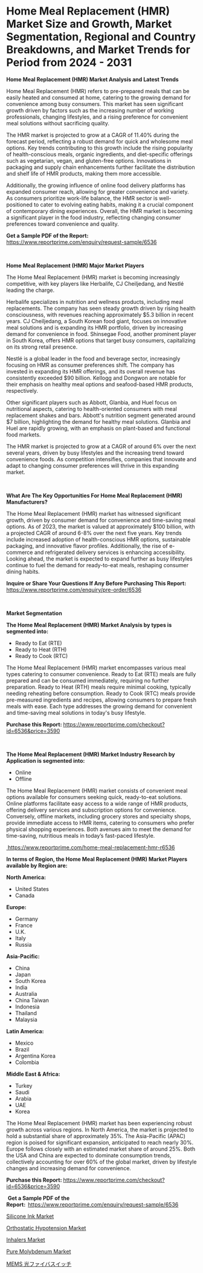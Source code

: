 <p><h1>Home Meal Replacement (HMR) Market Size and Growth, Market Segmentation, Regional and Country Breakdowns, and Market Trends for Period from 2024 -  2031</h1></p><p><strong>Home Meal Replacement (HMR) Market Analysis and Latest Trends</strong></p>
<p><p>Home Meal Replacement (HMR) refers to pre-prepared meals that can be easily heated and consumed at home, catering to the growing demand for convenience among busy consumers. This market has seen significant growth driven by factors such as the increasing number of working professionals, changing lifestyles, and a rising preference for convenient meal solutions without sacrificing quality.</p><p>The HMR market is projected to grow at a CAGR of 11.40% during the forecast period, reflecting a robust demand for quick and wholesome meal options. Key trends contributing to this growth include the rising popularity of health-conscious meals, organic ingredients, and diet-specific offerings such as vegetarian, vegan, and gluten-free options. Innovations in packaging and supply chain enhancements further facilitate the distribution and shelf life of HMR products, making them more accessible.</p><p>Additionally, the growing influence of online food delivery platforms has expanded consumer reach, allowing for greater convenience and variety. As consumers prioritize work-life balance, the HMR sector is well-positioned to cater to evolving eating habits, making it a crucial component of contemporary dining experiences. Overall, the HMR market is becoming a significant player in the food industry, reflecting changing consumer preferences toward convenience and quality.</p></p>
<p><strong>Get a Sample PDF of the Report:&nbsp;</strong> <a href="https://www.reportprime.com/enquiry/request-sample/6536">https://www.reportprime.com/enquiry/request-sample/6536</a></p>
<p>&nbsp;</p>
<p><strong>Home Meal Replacement (HMR) Major Market Players</strong></p>
<p><p>The Home Meal Replacement (HMR) market is becoming increasingly competitive, with key players like Herbalife, CJ Cheiljedang, and Nestlé leading the charge. </p><p>Herbalife specializes in nutrition and wellness products, including meal replacements. The company has seen steady growth driven by rising health consciousness, with revenues reaching approximately $5.3 billion in recent years. CJ Cheiljedang, a South Korean food giant, focuses on innovative meal solutions and is expanding its HMR portfolio, driven by increasing demand for convenience in food. Shinsegae Food, another prominent player in South Korea, offers HMR options that target busy consumers, capitalizing on its strong retail presence.</p><p>Nestlé is a global leader in the food and beverage sector, increasingly focusing on HMR as consumer preferences shift. The company has invested in expanding its HMR offerings, and its overall revenue has consistently exceeded $90 billion. Kellogg and Dongwon are notable for their emphasis on healthy meal options and seafood-based HMR products, respectively.</p><p>Other significant players such as Abbott, Glanbia, and Huel focus on nutritional aspects, catering to health-oriented consumers with meal replacement shakes and bars. Abbott's nutrition segment generated around $7 billion, highlighting the demand for healthy meal solutions. Glanbia and Huel are rapidly growing, with an emphasis on plant-based and functional food markets.</p><p>The HMR market is projected to grow at a CAGR of around 6% over the next several years, driven by busy lifestyles and the increasing trend toward convenience foods. As competition intensifies, companies that innovate and adapt to changing consumer preferences will thrive in this expanding market.</p></p>
<p>&nbsp;</p>
<p><strong>What Are The Key Opportunities For Home Meal Replacement (HMR) Manufacturers?</strong></p>
<p><p>The Home Meal Replacement (HMR) market has witnessed significant growth, driven by consumer demand for convenience and time-saving meal options. As of 2023, the market is valued at approximately $100 billion, with a projected CAGR of around 6-8% over the next five years. Key trends include increased adoption of health-conscious HMR options, sustainable packaging, and innovative flavor profiles. Additionally, the rise of e-commerce and refrigerated delivery services is enhancing accessibility. Looking ahead, the market is expected to expand further as busy lifestyles continue to fuel the demand for ready-to-eat meals, reshaping consumer dining habits.</p></p>
<p><strong>Inquire or Share Your Questions If Any Before Purchasing This Report:</strong> <a href="https://www.reportprime.com/enquiry/pre-order/6536">https://www.reportprime.com/enquiry/pre-order/6536</a></p>
<p>&nbsp;</p>
<p><strong>Market Segmentation</strong></p>
<p><strong>The Home Meal Replacement (HMR) Market Analysis by types is segmented into:</strong></p>
<p><ul><li>Ready to Eat (RTE)</li><li>Ready to Heat (RTH)</li><li>Ready to Cook (RTC)</li></ul></p>
<p><p>The Home Meal Replacement (HMR) market encompasses various meal types catering to consumer convenience. Ready to Eat (RTE) meals are fully prepared and can be consumed immediately, requiring no further preparation. Ready to Heat (RTH) meals require minimal cooking, typically needing reheating before consumption. Ready to Cook (RTC) meals provide pre-measured ingredients and recipes, allowing consumers to prepare fresh meals with ease. Each type addresses the growing demand for convenient and time-saving meal solutions in today's busy lifestyle.</p></p>
<p><strong>Purchase this Report:&nbsp;</strong><a href="https://www.reportprime.com/checkout?id=6536&price=3590">https://www.reportprime.com/checkout?id=6536&price=3590</a></p>
<p>&nbsp;</p>
<p><strong>The Home Meal Replacement (HMR) Market Industry Research by Application is segmented into:</strong></p>
<p><ul><li>Online</li><li>Offline</li></ul></p>
<p><p>The Home Meal Replacement (HMR) market consists of convenient meal options available for consumers seeking quick, ready-to-eat solutions. Online platforms facilitate easy access to a wide range of HMR products, offering delivery services and subscription options for convenience. Conversely, offline markets, including grocery stores and specialty shops, provide immediate access to HMR items, catering to consumers who prefer physical shopping experiences. Both avenues aim to meet the demand for time-saving, nutritious meals in today’s fast-paced lifestyle.</p></p>
<p><a href="https://www.reportprime.com/home-meal-replacement-hmr-r6536">&nbsp;https://www.reportprime.com/home-meal-replacement-hmr-r6536</a></p>
<p><strong>In terms of Region, the Home Meal Replacement (HMR) Market Players available by Region are:</strong></p>
<p>
    <p> <strong> North America: </strong>
        <ul>
            <li>United States</li>
            <li>Canada</li>
        </ul>
        </p> 
    <p> <strong> Europe: </strong>
        <ul>
            <li>Germany</li>
            <li>France</li>
            <li>U.K.</li>
            <li>Italy</li>
            <li>Russia</li>
        </ul>
        </p> 
    <p> <strong> Asia-Pacific: </strong>
        <ul>
            <li>China</li>
            <li>Japan</li>
            <li>South Korea</li>
            <li>India</li>
            <li>Australia</li>
            <li>China Taiwan</li>
            <li>Indonesia</li>
            <li>Thailand</li>
            <li>Malaysia</li>
        </ul>
        </p> 
    <p> <strong> Latin America: </strong>
        <ul>
            <li>Mexico</li>
            <li>Brazil</li>
            <li>Argentina Korea</li>
            <li>Colombia</li>
        </ul>
        </p> 
    <p> <strong> Middle East & Africa: </strong>
        <ul>
            <li>Turkey</li>
            <li>Saudi</li>
            <li>Arabia</li>
            <li>UAE</li>
            <li>Korea</li>
        </ul>
    </p>
    </p>
<p><p>The Home Meal Replacement (HMR) market has been experiencing robust growth across various regions. In North America, the market is projected to hold a substantial share of approximately 35%. The Asia-Pacific (APAC) region is poised for significant expansion, anticipated to reach nearly 30%. Europe follows closely with an estimated market share of around 25%. Both the USA and China are expected to dominate consumption trends, collectively accounting for over 60% of the global market, driven by lifestyle changes and increasing demand for convenience.</p></p>
<p><strong>Purchase this Report: </strong><a href="https://www.reportprime.com/checkout?id=6536&price=3590">https://www.reportprime.com/checkout?id=6536&price=3590</a></p>
<p>&nbsp;<strong>Get a Sample PDF of the Report:&nbsp;&nbsp;</strong><a href="https://www.reportprime.com/enquiry/request-sample/6536">https://www.reportprime.com/enquiry/request-sample/6536</a></p>
<p><strong></strong></p>
<p><p><a href="https://issuu.com/reportprime-2/docs/silicone-ink-market-size-2030.pptx_5a65f7c9074e53">Silicone Ink Market</a></p><p><a href="https://medium.com/@priscillaalexist47/in-the-orthostatic-hypotension-market-the-main-focus-is-on-keeping-costs-low-and-getting-the-87610276df51">Orthostatic Hypotension Market</a></p><p><a href="https://medium.com/@aureliarice/the-comprehensive-inhalers-market-research-report-is-essential-for-understanding-current-trends-85bf81660980">Inhalers Market</a></p><p><a href="https://issuu.com/reportprime-2/docs/pure-molybdenum-market-size-2030.pp_440e4610f5a506">Pure Molybdenum Market</a></p><p><a href="https://medium.com/@uyjtuy6/mems-fiber-optical-switches-market-%E3%81%AE%E3%82%B0%E3%83%AD%E3%83%BC%E3%83%90%E3%83%AB%E5%B8%82%E5%A0%B4%E6%A6%82%E8%A6%81%E3%81%AF-%E4%B8%96%E7%95%8C%E3%81%8A%E3%82%88%E3%81%B3%E4%B8%BB%E8%A6%81%E5%B8%82%E5%A0%B4%E3%81%AB%E3%81%8A%E3%81%91%E3%82%8B%E6%A5%AD%E7%95%8C%E3%81%AB%E5%BD%B1%E9%9F%BF%E3%82%92%E4%B8%8E%E3%81%88%E3%82%8B%E4%B8%BB%E8%A6%81%E3%81%AA%E3%83%88%E3%83%AC%E3%83%B3%E3%83%89%E3%81%AB%E3%81%A4%E3%81%84%E3%81%A6-%E7%8B%AC%E8%87%AA%E3%81%AE%E8%A6%96%E7%82%B9%E3%82%92%E6%8F%90%E4%BE%9B%E3%81%97%E3%81%BE%E3%81%99-46fb2fd8a458">MEMS 光ファイバスイッチ</a></p></p>